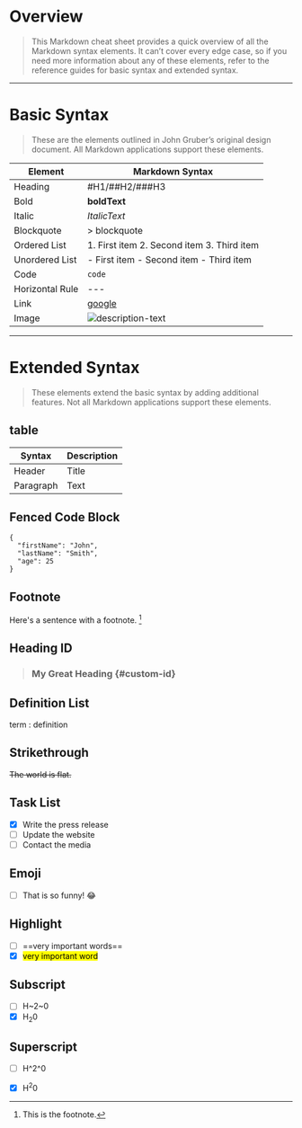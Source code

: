 # Overview
> This Markdown cheat sheet provides a quick overview of all the Markdown syntax elements. 
> It can’t cover every edge case, so if you need more information about any of these elements, 
> refer to the reference guides for basic syntax and extended syntax.
---
# Basic Syntax
> These are the elements outlined in John Gruber’s original design document. 
> All Markdown applications support these elements.

| Element | Markdown Syntax |
| ----------- | ----------- |
| Heading | #H1/##H2/###H3 |
| Bold | **boldText** |
| Italic | *ItalicText* |
| Blockquote | > blockquote |
| Ordered List | 1. First item 2. Second item 3. Third item |
| Unordered List | - First item - Second item - Third item |
| Code | `code` |
| Horizontal Rule | --- |
| Link | [google](https://www.google.com) |
| Image | ![description-text](image-path.jpg) |
---
# Extended Syntax
> These elements extend the basic syntax by adding additional features. 
> Not all Markdown applications support these elements.
## table
| Syntax | Description |
| ----------- | ----------- |
| Header | Title |
| Paragraph | Text |
## Fenced Code Block
```
{
  "firstName": "John",
  "lastName": "Smith",
  "age": 25
}
```
## Footnote
Here's a sentence with a footnote. [^1]
[^1]: This is the footnote.
## Heading ID
> ### My Great Heading {#custom-id}
## Definition List
term
: definition
## Strikethrough
~~The world is flat.~~
## Task List
- [x] Write the press release
- [ ] Update the website
- [ ] Contact the media
## Emoji
- [ ] That is so funny! :joy:
## Highlight
- [ ] ==very important words==
- [x] <mark>very important word</mark>
## Subscript
- [ ] H~2~0
- [x] H<sub>2</sub>0
## Superscript
- [ ] H^2^0
- [x] H<sup>2</sup>0

